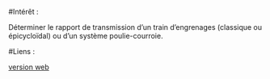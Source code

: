 #Intérêt :

Déterminer le rapport de transmission d’un train d’engrenages (classique ou épicycloïdal) ou d’un système poulie-courroie.

#Liens :

[version web](http://sii-tannarelli.com/contenus_opale/transmissions_puissance_gen_auroraW/co/transmissions_puissance.html)